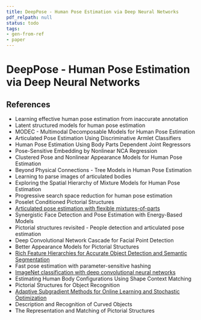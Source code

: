 ```yaml
---
title: DeepPose - Human Pose Estimation via Deep Neural Networks
pdf_relpath: null
status: todo
tags:
- gen-from-ref
- paper
---
```


# DeepPose - Human Pose Estimation via Deep Neural Networks

## References

- Learning effective human pose estimation from inaccurate annotation
- Latent structured models for human pose estimation
- MODEC - Multimodal Decomposable Models for Human Pose Estimation
- Articulated Pose Estimation Using Discriminative Armlet Classifiers
- Human Pose Estimation Using Body Parts Dependent Joint Regressors
- Pose-Sensitive Embedding by Nonlinear NCA Regression
- Clustered Pose and Nonlinear Appearance Models for Human Pose Estimation
- Beyond Physical Connections - Tree Models in Human Pose Estimation
- Learning to parse images of articulated bodies
- Exploring the Spatial Hierarchy of Mixture Models for Human Pose Estimation
- Progressive search space reduction for human pose estimation
- Poselet Conditioned Pictorial Structures
- [Articulated pose estimation with flexible mixtures-of-parts](./articulated-pose-estimation-with-flexible-mixtures-of-parts.md)
- Synergistic Face Detection and Pose Estimation with Energy-Based Models
- Pictorial structures revisited - People detection and articulated pose estimation
- Deep Convolutional Network Cascade for Facial Point Detection
- Better Appearance Models for Pictorial Structures
- [Rich Feature Hierarchies for Accurate Object Detection and Semantic Segmentation](./rich-feature-hierarchies-for-accurate-object-detection-and-semantic-segmentation.md)
- Fast pose estimation with parameter-sensitive hashing
- [ImageNet classification with deep convolutional neural networks](./imagenet-classification-with-deep-convolutional-neural-networks.md)
- Estimating Human Body Configurations Using Shape Context Matching
- Pictorial Structures for Object Recognition
- [Adaptive Subgradient Methods for Online Learning and Stochastic Optimization](./adaptive-subgradient-methods-for-online-learning-and-stochastic-optimization.md)
- Description and Recognition of Curved Objects
- The Representation and Matching of Pictorial Structures
